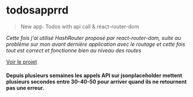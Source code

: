 # todosapprrd
>New app. Todos with api call &amp; react-router-dom

*Cette fois j'ai utilisé HashRouter proposé par react-router-dom, suite au problème sur mon avant dernière application avec le routage et cette fois tout est correct et fonctionne bien au niveau des routes*

[Voir le projet](https://parad0xj.github.io/todosapprrd/#/)

#### Depuis plusieurs semaines les appels API sur jsonplaceholder mettent plusieurs secondes entre 30-40-50 pour arriver quand ils ne retournent pas une erreur.
